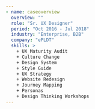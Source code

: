 ```yaml
---
- name: caseoverview
  overview: ""
  role: "Sr. UX Designer"
  period: "Oct 2016 - Jul 2018"
  industry: "Enterprise, B2B"
  company: "ePLDT"
  skills: >
    + UX Maturity Audit
    + Culture Change
    + Design System
    + Style Guide
    + UX Strategy
    + Website Redesign
    + Journey Mapping
    + Personas
    + Design Thinking Workshops
---
```

